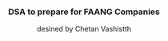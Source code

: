 <h3 align="center">DSA to prepare for FAANG Companies</h3>
<p align="center">
  desined by Chetan Vashistth
</p>